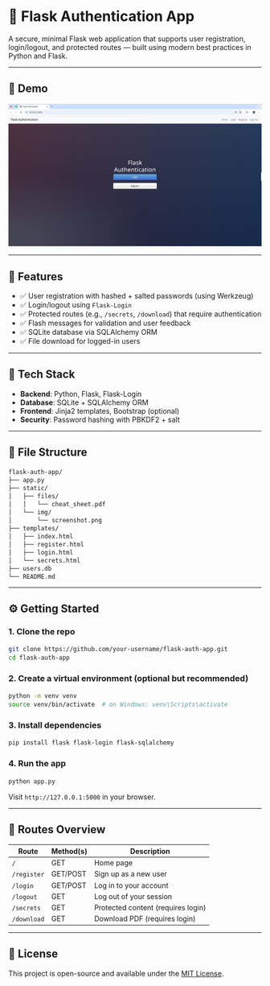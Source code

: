 # 🔐 Flask Authentication App

A secure, minimal Flask web application that supports user registration, login/logout, and protected routes — built using modern best practices in Python and Flask.

---

## 📸 Demo

![App Screenshot](screenshot.png)

---

## 🚀 Features

- ✅ User registration with hashed + salted passwords (using Werkzeug)
- ✅ Login/logout using `Flask-Login`
- ✅ Protected routes (e.g., `/secrets`, `/download`) that require authentication
- ✅ Flash messages for validation and user feedback
- ✅ SQLite database via SQLAlchemy ORM
- ✅ File download for logged-in users

---

## 🧱 Tech Stack

- **Backend**: Python, Flask, Flask-Login
- **Database**: SQLite + SQLAlchemy ORM
- **Frontend**: Jinja2 templates, Bootstrap (optional)
- **Security**: Password hashing with PBKDF2 + salt

---

## 📂 File Structure

```
flask-auth-app/
├── app.py
├── static/
│   ├── files/
│   │   └── cheat_sheet.pdf
│   └── img/
│       └── screenshot.png
├── templates/
│   ├── index.html
│   ├── register.html
│   ├── login.html
│   └── secrets.html
├── users.db
└── README.md
```

---

## ⚙️ Getting Started

### 1. Clone the repo

```bash
git clone https://github.com/your-username/flask-auth-app.git
cd flask-auth-app
```

### 2. Create a virtual environment (optional but recommended)

```bash
python -m venv venv
source venv/bin/activate  # on Windows: venv\Scripts\activate
```

### 3. Install dependencies

```bash
pip install flask flask-login flask-sqlalchemy
```

### 4. Run the app

```bash
python app.py
```

Visit `http://127.0.0.1:5000` in your browser.

---

## 🔐 Routes Overview

| Route        | Method(s) | Description                           |
|--------------|-----------|---------------------------------------|
| `/`          | GET       | Home page                             |
| `/register`  | GET/POST  | Sign up as a new user                 |
| `/login`     | GET/POST  | Log in to your account                |
| `/logout`    | GET       | Log out of your session               |
| `/secrets`   | GET       | Protected content (requires login)    |
| `/download`  | GET       | Download PDF (requires login)         |

---

## 📄 License

This project is open-source and available under the [MIT License](LICENSE).
